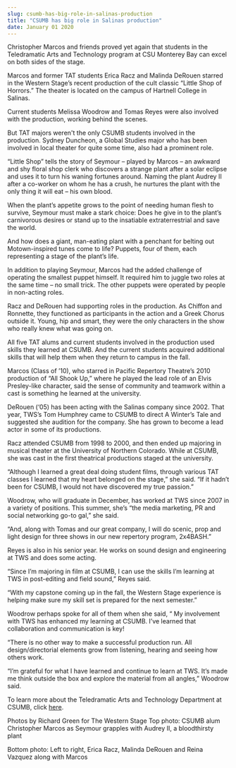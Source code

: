 ```yaml
---
slug: csumb-has-big-role-in-salinas-production
title: "CSUMB has big role in Salinas production"
date: January 01 2020
---
```


 
<p>
  Christopher Marcos and friends proved yet again that students in the
  Teledramatic Arts and Technology program at CSU Monterey Bay can excel on both
  sides of the stage.
</p>
<p>
  Marcos and former TAT students Erica Racz and Malinda DeRouen starred in the
  Western Stage’s recent production of the cult classic “Little Shop of
  Horrors.” The theater is located on the campus of Hartnell College in Salinas.
</p>
<p>
  Current students Melissa Woodrow and Tomas Reyes were also involved with the
  production, working behind the scenes.
</p>
<p>
  But TAT majors weren't the only CSUMB students involved in the production.
  Sydney Duncheon, a Global Studies major who has been involved in local theater
  for quite some time, also had a prominent role.
</p>
<p>
  “Little Shop” tells the story of Seymour – played by Marcos – an awkward and
  shy floral shop clerk who discovers a strange plant after a solar eclipse and
  uses it to turn his waning fortunes around. Naming the plant Audrey II after a
  co-worker on whom he has a crush, he nurtures the plant with the only thing it
  will eat – his own blood.
</p>
<p>
  When the plant’s appetite grows to the point of needing human flesh to
  survive, Seymour must make a stark choice: Does he give in to the plant’s
  carnivorous desires or stand up to the insatiable extraterrestrial and save
  the world.
</p>
<p>
  And how does a giant, man-eating plant with a penchant for belting out
  Motown-inspired tunes come to life? Puppets, four of them, each representing a
  stage of the plant’s life.
</p>
<p>
  In addition to playing Seymour, Marcos had the added challenge of operating
  the smallest puppet himself. It required him to juggle two roles at the same
  time – no small trick. The other puppets were operated by people in non-acting
  roles.
</p>
<p>
  Racz and DeRouen had supporting roles in the production. As Chiffon and
  Ronnette, they functioned as participants in the action and a Greek Chorus
  outside it. Young, hip and smart, they were the only characters in the show
  who really knew what was going on.
</p>
<p>
  All five TAT alums and current students involved in the production used skills
  they learned at CSUMB. And the current students acquired additional skills
  that will help them when they return to campus in the fall.
</p>
<p>
  Marcos (Class of ’10), who starred in Pacific Repertory Theatre’s 2010
  production of “All Shook Up,” where he played the lead role of an Elvis
  Presley-like character, said the sense of community and teamwork within a cast
  is something he learned at the university.
</p>
<p>
  DeRouen (‘05) has been acting with the Salinas company since 2002. That year,
  TWS’s Tom Humphrey came to CSUMB to direct A Winter’s Tale and suggested she
  audition for the company. She has grown to become a lead actor in some of its
  productions.
</p>
<p>
  Racz attended CSUMB from 1998 to 2000, and then ended up majoring in musical
  theater at the University of Northern Colorado. While at CSUMB, she was cast
  in the first theatrical productions staged at the university.
</p>
<p>
  “Although I learned a great deal doing student films, through various TAT
  classes I learned that my heart belonged on the stage,” she said. “If it
  hadn’t been for CSUMB, I would not have discovered my true passion.”
</p>
<p>
  Woodrow, who will graduate in December, has worked at TWS since 2007 in a
  variety of positions. This summer, she’s “the media marketing, PR and social
  networking go-to gal,” she said.
</p>
<p>
  “And, along with Tomas and our great company, I will do scenic, prop and light
  design for three shows in our new repertory program, 2x4BASH.”
</p>
<p>
  Reyes is also in his senior year. He works on sound design and engineering at
  TWS and does some acting.
</p>
<p>
  “Since I’m majoring in film at CSUMB, I can use the skills I’m learning at TWS
  in post-editing and field sound,” Reyes said.
</p>
<p>
  “With my capstone coming up in the fall, the Western Stage experience is
  helping make sure my skill set is prepared for the next semester.”
</p>
<p>
  Woodrow perhaps spoke for all of them when she said, “ My involvement with TWS
  has enhanced my learning at CSUMB. I’ve learned that collaboration and
  communication is key!
</p>
<p>
  “There is no other way to make a successful production run. All
  design/directorial elements grow from listening, hearing and seeing how others
  work.
</p>
<p>
  “I’m grateful for what I have learned and continue to learn at TWS. It’s made
  me think outside the box and explore the material from all angles,” Woodrow
  said.
</p>
<p>
  To learn more about the Teledramatic Arts and Technology Department at CSUMB,
  click <a href="https://csumb.edu/tat">here</a>.
</p>
<p>
  Photos by Richard Green for The Western Stage Top photo: CSUMB alum
  Christopher Marcos as Seymour grapples with Audrey II, a bloodthirsty plant
</p>
<p>
  Bottom photo: Left to right, Erica Racz, Malinda DeRouen and Reina Vazquez
  along with Marcos
</p>
 
